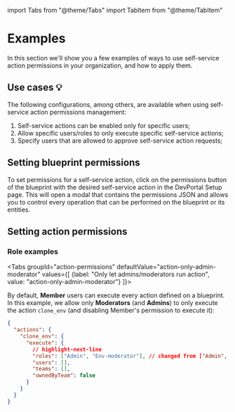 import Tabs from "@theme/Tabs"
import TabItem from "@theme/TabItem"

# Examples

In this section we'll show you a few examples of ways to use self-service action permissions in your organization, and how to apply them.

## Use cases 💡

The following configurations, among others, are available when using self-service action permissions management:

1. Self-service actions can be enabled only for specific users;
2. Allow specific users/roles to only execute specific self-service actions;
3. Specify users that are allowed to approve self-service action requests;

## Setting blueprint permissions

To set permissions for a self-service action, click on the permissions button of the blueprint with the desired self-service action in the DevPortal Setup page. This will open a modal that contains the permissions JSON and allows you to control every operation that can be performed on the blueprint or its entities.

## Setting action permissions

### Role examples

<Tabs groupId="action-permissions" defaultValue="action-only-admin-moderator" values={[
{label: "Only let admins/moderators run action", value: "action-only-admin-moderator"}
]}>

<TabItem value="action-only-admin-moderator">

By default, **Member** users can execute every action defined on a blueprint. In this example, we allow only **Moderators** (and **Admins**) to only execute the action `clone_env` (and disabling Member's permission to execute it):

```json showLineNumbers
{
  "actions": {
    "clone_env": {
      "execute": {
        // highlight-next-line
        "roles": ["Admin", "Env-moderator"], // changed from ["Admin", "Env-moderator", "Member"]
        "users": [],
        "teams": [],
        "ownedByTeam": false
      }
    }
  }
}
```

</TabItem>

</Tabs>
